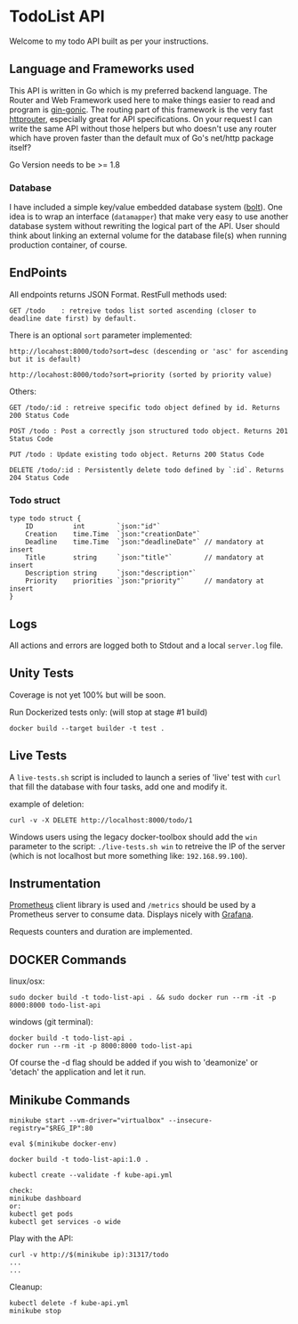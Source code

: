 
# TodoList API

Welcome to my todo API built as per your instructions.

## Language and Frameworks used
This API is written in Go which is my preferred backend language.
The Router and Web Framework used here to make things easier to read and program is [gin-gonic](https://github.com/gin-gonic/gin).
The routing part of this framework is the very fast [httprouter](https://github.com/julienschmidt/httprouter), especially great for API specifications. On your request I can write the same API without those helpers but who doesn't use any router which have proven faster than the default mux of Go's net/http package itself?

Go Version needs to be >= 1.8

### Database
I have included a simple key/value embedded database system ([bolt](https://github.com/boltdb/bolt)).
One idea is to wrap an interface (`datamapper`) that make very easy to use another database system without rewriting the logical part of the API.
User should think about linking an external volume for the database file(s) when running production container, of course.

## EndPoints
All endpoints returns JSON Format.
RestFull methods used:

	GET /todo	 : retreive todos list sorted ascending (closer to deadline date first) by default.
There is an optional `sort` parameter implemented:

    http://locahost:8000/todo?sort=desc (descending or 'asc' for ascending but it is default)

    http://locahost:8000/todo?sort=priority (sorted by priority value)

Others:

	GET /todo/:id : retreive specific todo object defined by id. Returns 200 Status Code

	POST /todo : Post a correctly json structured todo object. Returns 201 Status Code

	PUT /todo : Update existing todo object. Returns 200 Status Code

	DELETE /todo/:id : Persistently delete todo defined by `:id`. Returns 204 Status Code



### Todo struct
```
type todo struct {
	ID          int        `json:"id"`
	Creation    time.Time  `json:"creationDate"`
	Deadline    time.Time  `json:"deadlineDate"` // mandatory at insert
	Title       string     `json:"title"`        // mandatory at insert
	Description string     `json:"description"`
	Priority    priorities `json:"priority"`     // mandatory at insert
}

```

## Logs

All actions and errors are logged both to Stdout and a local `server.log` file.

## Unity Tests

Coverage is not yet 100% but will be soon.

Run Dockerized tests only: (will stop at stage #1 build)
```
docker build --target builder -t test .
```


## Live Tests
A `live-tests.sh` script is included to launch a series of 'live' test with `curl` that fill the database with four tasks, add one and modify it.

example of deletion:
```
curl -v -X DELETE http://localhost:8000/todo/1
```

Windows users using the legacy docker-toolbox should add the `win` parameter to the script: `./live-tests.sh win` to retreive the IP of the server (which is not localhost but more something like: `192.168.99.100`).

## Instrumentation
[Prometheus](https://github.com/prometheus/client_golang) client library is used and `/metrics` should be used by a Prometheus server to consume data. Displays nicely with [Grafana](https://grafana.com/).

Requests counters and duration are implemented.

## DOCKER Commands
linux/osx:
```
sudo docker build -t todo-list-api . && sudo docker run --rm -it -p 8000:8000 todo-list-api

```
windows (git terminal):
```
docker build -t todo-list-api .
docker run --rm -it -p 8000:8000 todo-list-api
```
Of course the -d flag should be added if you wish to 'deamonize' or 'detach' the application and let it run.

## Minikube Commands

```
minikube start --vm-driver="virtualbox" --insecure-registry="$REG_IP":80

eval $(minikube docker-env)

docker build -t todo-list-api:1.0 .

kubectl create --validate -f kube-api.yml

check:
minikube dashboard
or:
kubectl get pods
kubectl get services -o wide

```
Play with the API:
```
curl -v http://$(minikube ip):31317/todo
...
...
````
Cleanup:
```
kubectl delete -f kube-api.yml
minikube stop
````